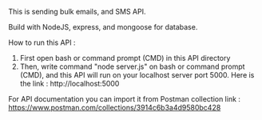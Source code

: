 This is sending bulk emails, and SMS API.

Build with NodeJS, express, and mongoose for database.

How to run this API :
1. First open bash or command prompt (CMD) in this API directory
2. Then, write command "node server.js" on bash or command prompt (CMD), and this API will run on your localhost server port 5000. 
Here is the link : http://localhost:5000

For API documentation you can import it from Postman collection link :
https://www.postman.com/collections/3914c6b3a4d9580bc428
